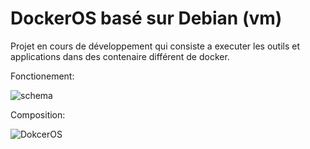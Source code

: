 # DockerOS basé sur Debian (vm)
Projet en cours de développement qui consiste a executer les outils et applications dans des contenaire différent de docker.

Fonctionement:


![schema](https://github.com/C0nQu3R4n7/DockerOS/assets/144029241/e766879a-9ef8-474c-9613-0107e1329325)

Composition:

![DokcerOS](https://github.com/C0nQu3R4n7/DockerOS/assets/144029241/625dca51-3f91-48f8-9f69-94dbe7ef365e)

